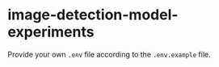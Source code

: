 # image-detection-model-experiments

Provide your own `.env` file according to the `.env.example` file.

